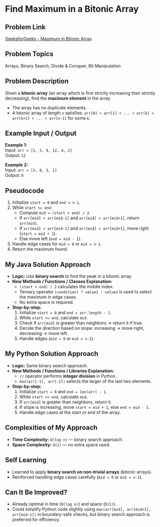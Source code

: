 # Find Maximum in a Bitonic Array

## Problem Link
[GeeksforGeeks - Maximum in Bitonic Array](https://practice.geeksforgeeks.org/problems/maximum-of-bitonic-array/1)

## Problem Topics
Arrays, Binary Search, Divide & Conquer, Bit Manipulation

## Problem Description
Given a **bitonic array** (an array which is first strictly increasing then strictly decreasing), find the **maximum element** in the array.  
- The array has no duplicate elements.  
- A bitonic array of length `n` satisfies: `arr[0] < arr[1] < ... < arr[k] > arr[k+1] > ... > arr[n-1]` for some `k`.  

## Example Input / Output
**Example 1:**  
Input: `arr = [1, 3, 8, 12, 4, 2]`  
Output: `12`  

**Example 2:**  
Input: `arr = [3, 8, 3, 1]`  
Output: `8`  

## Pseudocode
1. Initialize `start = 0` and `end = n-1`.  
2. While `start <= end`:  
   - Compute `mid = (start + end) / 2`.  
   - If `arr[mid] > arr[mid-1]` and `arr[mid] > arr[mid+1]`, return `arr[mid]`.  
   - If `arr[mid] > arr[mid-1]` and `arr[mid] < arr[mid+1]`, move right (`start = mid + 1`).  
   - Else move left (`end = mid - 1`).  
3. Handle edge cases for `mid = 0` or `mid = n-1`.  
4. Return the maximum found.  

## My Java Solution Approach
- **Logic:** Use **binary search** to find the peak in a bitonic array.  
- **New Methods / Functions / Classes Explanation:**  
  - `(start + end) / 2` calculates the middle index.  
  - Ternary operator `(condition) ? value1 : value2` is used to select the maximum in edge cases.  
  - No extra space is required.  
- **Step-by-step:**  
  1. Initialize `start = 0` and `end = arr.length - 1`.  
  2. While `start <= end`, calculate `mid`.  
  3. Check if `arr[mid]` is greater than neighbors → return it if true.  
  4. Decide the direction based on slope: increasing → move right, decreasing → move left.  
  5. Handle edges (`mid = 0` or `mid = n-1`).  

## My Python Solution Approach
- **Logic:** Same binary search approach.  
- **New Methods / Functions / Libraries Explanation:**  
  - `//` operator performs **integer division** in Python.  
  - `max(arr[-1], arr[-2])` selects the larger of the last two elements.  
- **Step-by-step:**  
  1. Initialize `start = 0` and `end = len(arr) - 1`.  
  2. While `start <= end`, calculate `mid`.  
  3. If `arr[mid]` is greater than neighbors, return it.  
  4. If slope is increasing, move `start = mid + 1`, else `end = mid - 1`.  
  5. Handle edge cases at the start or end of the array.  

## Complexities of My Approach
- **Time Complexity:** `O(log n)` — binary search approach.  
- **Space Complexity:** `O(1)` — no extra space used.  

## Self Learning
- Learned to apply **binary search on non-trivial arrays** (bitonic arrays).  
- Reinforced handling edge cases carefully (`mid = 0` or `mid = n-1`).  

## Can It Be Improved?
- Already optimal in time (`O(log n)`) and space (`O(1)`).  
- Could simplify Python code slightly using `max(arr[mid], arr[mid+1], arr[mid-1])` in boundary-safe checks, but binary search approach is preferred for efficiency.

